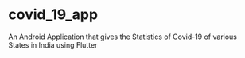 # covid_19_app
 An Android Application that gives the Statistics of Covid-19 of various States in India  using Flutter
